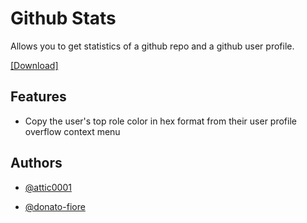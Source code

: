 
# Github Stats

Allows you to get statistics of a github repo and a github user profile. 

[[Download]]([https://raw.githubusercontent.com/donato-fiore/enmityaddons/main/Plugins/CopyRoleColors/dist/CopyRoleColors.js])

####


## Features

- Copy the user's top role color in hex format from their user profile overflow context menu

## Authors

- [@attic0001](https://www.github.com/attic0001)

- [@donato-fiore](https://www.github.com/donato-fiore)
